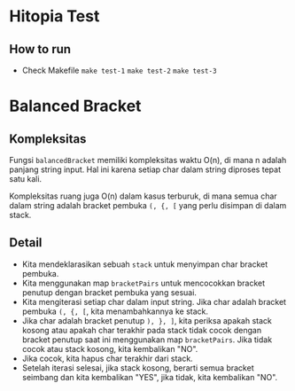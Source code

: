 # Hitopia Test

## How to run
- Check Makefile
`make test-1`
`make test-2`
`make test-3`

# Balanced Bracket

## Kompleksitas

Fungsi `balancedBracket` memiliki kompleksitas waktu O(n), di mana n adalah panjang string input. Hal ini karena setiap char dalam string diproses tepat satu kali.

Kompleksitas ruang juga O(n) dalam kasus terburuk, di mana semua char dalam string adalah bracket pembuka `(, {, [` yang perlu disimpan di dalam stack.

## Detail
- Kita mendeklarasikan sebuah `stack` untuk menyimpan char bracket pembuka.
- Kita menggunakan map `bracketPairs` untuk mencocokkan bracket penutup dengan bracket pembuka yang sesuai.
- Kita mengiterasi setiap char dalam input string.
Jika char adalah bracket pembuka `(, {, [`, kita menambahkannya ke stack.
- Jika char adalah bracket penutup `), }, ]`, kita periksa apakah stack kosong atau apakah char terakhir pada stack tidak cocok dengan bracket penutup saat ini menggunakan map `bracketPairs`. Jika tidak cocok atau stack kosong, kita kembalikan "NO".
- Jika cocok, kita hapus char terakhir dari stack.
- Setelah iterasi selesai, jika stack kosong, berarti semua bracket seimbang dan kita kembalikan "YES", jika tidak, kita kembalikan "NO".